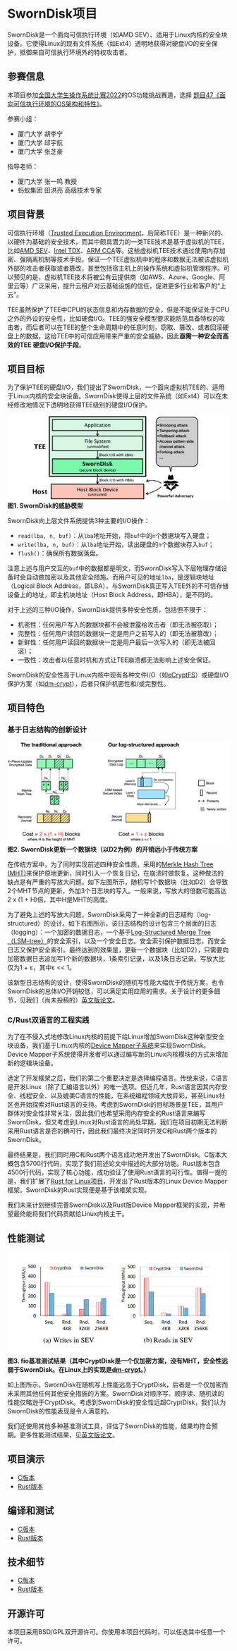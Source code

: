 # SwornDisk项目

SwornDisk是一个面向可信执行环境（如AMD SEV）、适用于Linux内核的安全块设备。它使得Linux的现有文件系统（如Ext4）透明地获得对硬盘I/O的安全保护，抵御来自可信执行环境外的特权攻击者。

## 参赛信息

本项目参加[全国大学生操作系统比赛2022](https://os.educg.net/2022CSCC)的OS功能挑战赛道，选择 [题目47《面向可信执行环境的OS架构和特性》](https://github.com/oscomp/proj47-tee-os)。

参赛小组：
* 厦门大学 胡李宁
* 厦门大学 邱宇航
* 厦门大学 张芝豪

指导老师：
* 厦门大学 张一鸣 教授
* 蚂蚁集团 田洪亮 高级技术专家

## 项目背景

可信执行环境（[Trusted Execution Environment](https://en.wikipedia.org/wiki/Trusted_execution_environment)，后简称TEE）是一种新兴的、以硬件为基础的安全技术，而其中颇具潜力的一类TEE技术是基于虚拟机的TEE，比如[AMD SEV](https://developer.amd.com/sev/)、[Intel TDX](https://www.intel.com/content/www/us/en/developer/articles/technical/intel-trust-domain-extensions.html)、[ARM CCA](https://www.arm.com/architecture/security-features/arm-confidential-compute-architecture)等。这些虚拟机TEE技术通过使用内存加密、强隔离机制等技术手段，保证一个TEE虚拟机中的程序和数据无法被该虚拟机外部的攻击者获取或者篡改，甚至包括宿主机上的操作系统和虚拟机管理程序。可以预见的是，虚拟机TEE技术将被公有云提供商（如AWS、Azure、Google、阿里云等）广泛采用，提升云租户对云基础设施的信任，促进更多行业和客户的“上云”。

TEE虽然保护了TEE中CPU的状态信息和内存数据的安全，但是不能保证处于CPU之外的外设的安全性，比如硬盘I/O。TEE的强安全模型要求能防范具备特权的攻击者，而后者可以在TEE的整个生命周期中的任意时刻，窃取、篡改、或者回滚硬盘上的数据，这给TEE中的可信应用带来严重的安全威胁，因此**亟需一种安全而高效的TEE 硬盘I/O保护手段**。

## 项目目标

为了保护TEE的硬盘I/O，我们提出了SwornDisk，一个面向虚拟机TEE的、适用于Linux内核的安全块设备。SwornDisk使得上层的文件系统（如Ext4）可以在未经修改地情况下透明地获得TEE级别的硬盘I/O保护。

![图1. SwornDisk的威胁模型](docs/assets/readme_threat_model.png)
**图1. SwornDisk的威胁模型**

SwornDisk向上层文件系统提供3种主要的I/O操作：
* `read(lba, n, buf)`：从`lba`地址开始，将`buf`中的`n`个数据块写入硬盘；
* `write(lba, n, buf)`：从`lba`地址开始，读出硬盘的`n`个数据块存入`buf`；
* `flush()`：确保所有数据落盘。

注意上述与用户交互的`buf`中的数据都是明文，而SwornDisk写入下层物理存储设备时会自动做加密以及其他安全措施。而用户可见的地址`lba`，是逻辑块地址（Logical Block Address，即LBA），与SwornDisk真正写入TEE外的不可信存储设备上的地址，即主机块地址（Host Block Address，即HBA），是不同的。

对于上述的三种I/O操作，SwornDisk提供多种安全性质，包括但不限于：

* 机密性：任何用户写入的数据块都不会被泄露给攻击者（即无法被窃取）；
* 完整性：任何用户读回的数据块一定是用户之前写入的（即无法被篡改）；
* 新鲜性：任何用户读回的数据块一定是用户最后一次写入的（即无法被回滚）；
* 一致性：攻击者以任意时机和方式让TEE崩溃都无法影响上述安全保证。

SwornDisk的安全性高于Linux内核中现有各种文件I/O（如[eCryptFS](https://www.ecryptfs.org/)）或硬盘I/O保护方案（如[dm-crypt](https://en.wikipedia.org/wiki/Dm-crypt)），后者只保护机密性和/或完整性。

## 项目特色

### 基于日志结构的创新设计

![图1. SwornDisk的威胁模型](docs/assets/readme_design_overview.png)
**图2. SwornDisk更新一个数据块（以D2为例）的开销远小于传统方案**

在传统方案中，为了同时实现前述四种安全性质，采用的[Merkle Hash Tree (MHT)](https://en.wikipedia.org/wiki/Merkle_tree)来保护原地更新，同时引入一个恢复日记，在崩溃时做恢复。这种做法的缺点是有严重的写放大问题。如下左图所示，随机写1个数据块（比如D2）会导致2个MHT节点的更新，外加3个日志块的写入。一般来说，写放大的倍数可能高达2 x (1 + H)倍，其中H是MHT的高度。

为了避免上述的写放大问题，SwornDisk采用了一种全新的日志结构（log-structured）的设计。如下右图所示，该日志结构的设计包含三个层面的日志（logging）：一个加密的数据日志，一个基于[Log-Structured Merge Tree（LSM-tree）](https://en.wikipedia.org/wiki/Log-structured_merge-tree)的安全索引，以及一个安全日志。安全索引保护数据日志，而安全日志又保护安全索引。最终达到的效果是，更新一个数据块（比如D2），只需要向加密数据日志追加写1个新的数据块，1条索引记录，以及1条日志记录。写放大比仅为1  + ε，其中ε << 1。

该新型日志结构的设计，使得SwornDisk的随机写性能大幅优于传统方案，也令SwornDisk的总体I/O开销较低，可以满足实用应用的需求。关于设计的更多细节，见我们（尚未投稿的）[英文版论文](docs/sworndisk_preview_version_20220812.pdf)。

### C/Rust双语言的工程实践

为了在不侵入式地修改Linux内核的前提下给Linux增加SwornDisk这种新型安全块设备，我们基于Linux内核的[Device Mapper子系统](https://www.kernel.org/doc/html/latest/admin-guide/device-mapper/index.html)来实现SwornDisk。Device Mapper子系统使得开发者可以通过编写新的Linux内核模块的方式来增加新的逻辑块设备。

选定了开发框架之后，我们的第二个重要决定是选择编程语言。传统来说，C语言是开发Linux（除了汇编语言以外）的唯一选项。但近几年，Rust语言因其内存安全、线程安全、以及媲美C语言的性能，在系统编程领域大放异彩，甚至Linux社区也开始探索对Rust语言的支持。考虑到SwornDisk的目标场景是TEE，其用户群体对安全性非常关注，因此我们也希望采用内存安全的Rust语言来编写SwornDisk。但又考虑到Linux对Rust语言的尚处早期，我们在项目初期无法判断采用Rust语言是否的确可行，因此我们最终决定同时开发C和Rust两个版本的SwornDisk。

最终结果是，我们同时用C和Rust两个语言成功地开发出了SwornDisk。C版本大概包含5700行代码，实现了我们前述论文中描述的大部分功能。Rust版本包含4500行代码，实现了核心功能，成功验证了使用Rust语言的可行性。值得一提的是，我们扩展了[Rust for Linux项目](https://github.com/Rust-for-Linux)，开发出了Rust版本的Linux Device Mapper框架。SwornDisk的Rust实现便是基于该框架实现。

我们未来计划继续完善SwornDisk以及Rust版Device Mapper框架的实现，并希望最终能将我们代码贡献给Linux内核主干。

## 性能测试

![fio基准测试](docs/assets/fio_benchmark.png)
**图3. fio基准测试结果（其中CryptDisk是一个仅加密方案，没有MHT，安全性远弱于SwornDisk。在Linux上的实现是[dm-crypt](https://www.kernel.org/doc/html/latest/admin-guide/device-mapper/dm-crypt.html)。）**

如上图所示，SwornDisk在随机写上性能远高于CryptDisk，后者是一个仅加密而未采用其他任何其他安全措施的方案。SwornDisk对顺序写、顺序读、随机读的性能仅略逊于CryptDisk。考虑到SwornDisk的安全性远超CryptDisk，我们认为SwornDisk的性能表现是令人满意的。

我们还使用其他多种基准测试工具，评估了SwornDisk的性能，结果均符合预期。更多性能测试结果，见[英文版论文](docs/sworndisk_preview_version_20220812.pdf)。

## 项目演示
- [C版本](https://www.bilibili.com/video/BV1YL4y1K7cY/)
- [Rust版本](https://www.bilibili.com/video/BV1NB4y197Et/)

## 编译和测试

* [C版本](./docs/c/sworndisk-linux-c-compile-and-run.md)
* [Rust版本](./docs/rust/compile-and-run.md)

## 技术细节

* [C版本](./docs/c/SwornDisk-Linux-C-Documentation.md)
* [Rust版本](./docs/rust/sworndisk-rust-implementation-details.pdf)

## 开源许可

本项目采用BSD/GPL双开源许可。你使用本项目代码时，可以任选其中任意一个许可。

